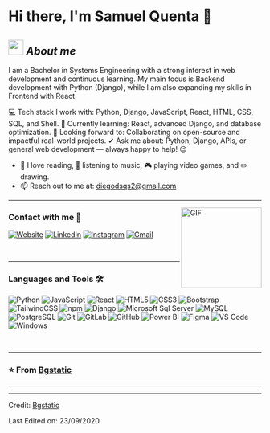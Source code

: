 # Hi there, I'm Samuel Quenta 👋



## <img src="https://media.giphy.com/media/ObNTw8Uzwy6KQ/giphy.gif" width="30px">&nbsp;***About me***

I am a Bachelor in Systems Engineering with a strong interest in web development and continuous learning. My main focus is Backend development with Python (Django), while I am also expanding my skills in Frontend with React.

💻 Tech stack I work with: Python, Django, JavaScript, React, HTML, CSS, SQL, and Shell.
🌱 Currently learning: React, advanced Django, and database optimization.
👯 Looking forward to: Collaborating on open-source and impactful real-world projects.
✔ Ask me about: Python, Django, APIs, or general web development — always happy to help! 😉<br>
- 📖 I love reading, 🎵 listening to music, 🎮 playing video games, and ✏️ drawing.
- 📫 Reach out to me at: <a href="diegodsqs2@gmail.com">diegodsqs2@gmail.com</a>

---


<img align="right" alt="GIF" height="160px" src="https://media.giphy.com/media/du3J3cXyzhj75IOgvA/giphy.gif" />



### Contact with me 📝


[![Website](https://img.shields.io/badge/Website-Visit-000000?style=flat&logo=Google-chrome&logoColor=white)]([https://tu-sitio.com](https://samqs.github.io/myPortfolio/))
[![LinkedIn](https://img.shields.io/badge/LinkedIn-Connect-0A66C2?style=flat&logo=linkedin&logoColor=white)]([https://www.linkedin.com/in/tuusuario](https://www.linkedin.com/in/samuel-quenta-salas/))
[![Instagram](https://img.shields.io/badge/Instagram-Follow-E4405F?style=flat&logo=instagram&logoColor=white)]([https://www.instagram.com/tuusuario](https://www.instagram.com/dsammqs/?hl=es-la))
[![Gmail](https://img.shields.io/badge/Email-Contact-D14836?style=flat&logo=gmail&logoColor=white)](mailto:diegodsqs2@gmail.com)



<br />

---

### Languages and Tools 🛠 


![Python](http://img.shields.io/badge/-Python-3776AB?style=flat-square&logo=python&logoColor=ffffff)
![JavaScript](https://img.shields.io/badge/-JavaScript-%23F7DF1C?style=flat-square&logo=javascript&logoColor=000000&labelColor=%23F7DF1C&color=%23FFCE5A)
![React](https://img.shields.io/badge/-React-61DAFB?style=flat-square&logo=react&logoColor=ffffff)
![HTML5](https://img.shields.io/badge/-HTML5-%23E44D27?style=flat-square&logo=html5&logoColor=ffffff)
![CSS3](https://img.shields.io/badge/-CSS3-%231572B6?style=flat-square&logo=css3)
![Bootstrap](https://img.shields.io/badge/-Bootstrap-563D7C?style=flat-square&logo=Bootstrap)
![TailwindCSS](https://img.shields.io/badge/-TailwindCSS-38B2AC?style=flat-square&logo=tailwind-css&logoColor=ffffff)
![npm](https://img.shields.io/badge/-npm-CB3837?style=flat-square&logo=npm)
![Django](https://img.shields.io/badge/-Django-092E20?style=flat-square&logo=django&logoColor=ffffff)
![Microsoft Sql Server](https://img.shields.io/badge/-Sql%20Server-CC2927?style=flat-square&logo=microsoft-sql-server&logoColor=ffffff)
![MySQL](https://img.shields.io/badge/-MySQL-4479A1?style=flat-square&logo=mysql&logoColor=ffffff)
![PostgreSQL](https://img.shields.io/badge/-PostgreSQL-336791?style=flat-square&logo=postgresql&logoColor=ffffff)
![Git](https://img.shields.io/badge/-Git-%23F05032?style=flat-square&logo=git&logoColor=%23ffffff)
![GitLab](https://img.shields.io/badge/-GitLab-FCA121?style=flat-square&logo=gitlab)
![GitHub](https://img.shields.io/badge/-GitHub-181717?style=flat-square&logo=github)
![Power BI](https://img.shields.io/badge/-Power%20BI-F2C811?style=flat-square&logo=powerbi&logoColor=000000)
![Figma](https://img.shields.io/badge/-Figma-F24E1E?style=flat-square&logo=figma&logoColor=ffffff)
![VS Code](http://img.shields.io/badge/-VS%20Code-007ACC?style=flat-square&logo=visual-studio-code&logoColor=ffffff)
![Windows](http://img.shields.io/badge/-Windows-0078D6?style=flat-square&logo=windows&logoColor=ffffff)


<br/>

---


### ⭐️ From [Bgstatic](https://github.com/Bgstatic) ### 

---

[website]: http://bilgehangecici.site/
[instagram]: https://www.instagram.com/bilgehangecici
[linkedin]: https://www.linkedin.com/in/bilgehan-geçici-8b368614a/
[Spotify]: https://open.spotify.com/user/11153360645


----
Credit: [Bgstatic](https://github.com/Bgstatic)

Last Edited on: 23/09/2020
